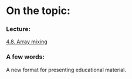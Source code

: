 # On the topic:

### Lecture:

[4.8. Array mixing](https://go.skillbox.ru/profession/profession-fullstack-js/js/74400661-792f-498c-bbfb-774f227aa34f/longread)

### A few words:

A new format for presenting educational material.
